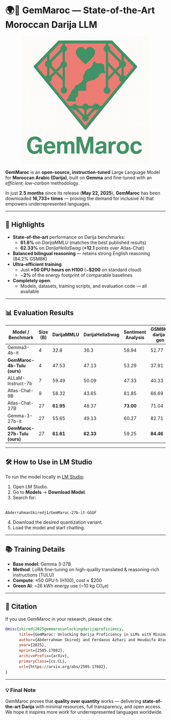 # 🌍💬 GemMaroc — State-of-the-Art Moroccan Darija LLM

<p align="center">
  <img src="assets/gemmaroc_logo.png" alt="GemMaroc Banner" width="400">
</p> <!-- Optional if you have a banner image -->

**GemMaroc** is an **open-source, instruction-tuned** Large Language Model for **Moroccan Arabic (Darija)**, built on **Gemma** and fine-tuned with an *efficient, low-carbon* methodology.

In just **2.5 months** since its release (**May 22, 2025**), **GemMaroc** has been downloaded **16,733+ times** — proving the demand for inclusive AI that empowers underrepresented languages.

---

## 🚀 Highlights

- **State-of-the-art** performance on Darija benchmarks:
  - **61.6%** on *DarijaMMLU* (matches the best published results)
  - **62.33%** on *DarijaHellaSwag* (**+12.1** points over Atlas-Chat)
- **Balanced bilingual reasoning** — retains strong English reasoning (84.2% GSM8K)
- **Ultra-efficient training**:
  - Just **≈50 GPU·hours on H100** (~**$200** on standard cloud)
  - ~**2%** of the energy footprint of comparable baselines
- **Completely open**:
  - Models, datasets, training scripts, and evaluation code — all available

---

## 📊 Evaluation Results

| Model / Benchmark               | Size (B) | DarijaMMLU | DarijaHellaSwag | Sentiment Analysis | GSM8K-darija-gen | chrF  | ROUGE-1 | ROUGE-L | BERTScore | MMLU  | TruthfulQA | HellaSwag | GSM8K @5 | GSM8K-gen |
|----------------------------------|----------|------------|-----------------|--------------------|------------------|-------|---------|---------|-----------|-------|------------|-----------|----------|-----------|
| Gemma3-4b-it                     | 4        | 32.8       | 36.3            | 58.94              | 52.77            | 27.22 | 8.38    | 8.19    | 37.23     | 51.1  | 40.88      | 47.65     | 74.75    | 89.08     |
| **GemMaroc-4b-Tulu (ours)**      | 4        | 47.53      | 47.13           | 53.29              | 37.91            | 28.46 | 8.89    | 8.76    | 39.27     | 54.14 | 43.33      | 73.95     | 55.95    | 71.57     |
| ALLaM-Instruct-7b                | 7        | 59.49      | 50.09           | 47.33              | 40.33            | 10.27 | 1.68    | 1.68    | 12.28     | 58.31 | 42.11      | 75.2      | 49.28    | 68.61     |
| Atlas-Chat-9B                    | 9        | 58.32      | 43.65           | 81.85              | 66.69            | 32.07 | 9.5     | 9.45    | 47.00     | 69.09 | **67.56**  | 73.35     | 73.01    | 77.03     |
| Atlas-Chat-27B                   | 27       | **61.95**  | 48.37           | **73.00**          | 71.04            | **32.75** | **10.53** | 10.42    | **47.82** | 72.06 | 43.82      | 77.84     | 82.03    | 82.34     |
| Gemma-3-27b-it                   | 27       | 55.65      | 49.13           | 60.27              | 82.71            | 28.33 | 10.28   | 9.95    | 38.17     | **78.12** | **63.05**  | **86.02** | **95.90** | **95.60** |
| **GemMaroc-27b-Tulu (ours)**     | 27       | **61.61**  | **62.33**       | 59.25              | **84.46**        | 28.34 | 9.00    | **11.20** | **39.50** | **73.60** | 55.45      | **82.06** | **84.23** | **93.18** |


---

## 🛠️ How to Use in LM Studio

To run the model locally in [LM Studio](https://lmstudio.ai):

1. Open LM Studio.
2. Go to **Models** → **Download Model**.
3. Search for:

```

AbderrahmanSkiredj1/GemMaroc-27b-it-GGUF

````

4. Download the desired quantization variant.
5. Load the model and start chatting.

---

## 📚 Training Details

* **Base model**: Gemma 3-27B
* **Method**: LoRA fine-tuning on high-quality translated & reasoning-rich instructions (TULU)
* **Compute**: ≈50 GPU·h (H100), cost ≈ \$200
* **Green AI**: ~26 kWh energy use (~10 kg CO₂e)

---

## 📜 Citation

If you use GemMaroc in your research, please cite:

```bibtex
@misc{skiredj2025gemmarocunlockingdarijaproficiency,
      title={GemMaroc: Unlocking Darija Proficiency in LLMs with Minimal Data}, 
      author={Abderrahman Skiredj and Ferdaous Azhari and Houdaifa Atou and Nouamane Tazi and Ismail Berrada},
      year={2025},
      eprint={2505.17082},
      archivePrefix={arXiv},
      primaryClass={cs.CL},
      url={https://arxiv.org/abs/2505.17082}, 
}
````

---

### 💡 Final Note

GemMaroc proves that **quality over quantity** works — delivering **state-of-the-art Darija** with minimal resources, full transparency, and open access.
We hope it inspires more work for underrepresented languages worldwide.

